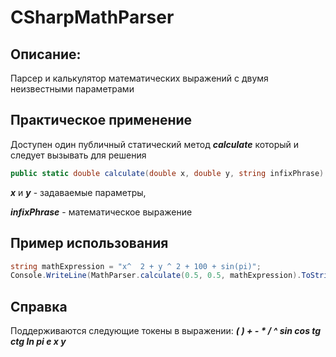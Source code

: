# CSharpMathParser

## Описание:
Парсер и калькулятор математических выражений с двумя неизвестными параметрами

## Практическое применение

Доступен один публичный статический метод ***calculate*** который и следует вызывать для решения

```C#
public static double calculate(double x, double y, string infixPhrase)
```

***x*** и ***y*** - задаваемые параметры,

***infixPhrase*** - математическое выражение


## Пример использования

```C#
string mathExpression = "x^  2 + y ^ 2 + 100 + sin(pi)";
Console.WriteLine(MathParser.calculate(0.5, 0.5, mathExpression).ToString());
```

## Справка

Поддерживаются следующие токены в выражении:
***( ) + - * / ^ sin cos tg ctg ln pi e x y***
